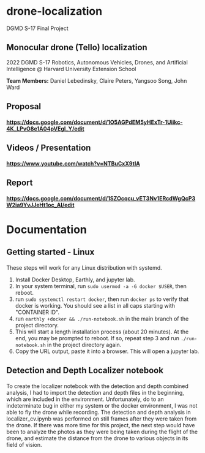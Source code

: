 # drone-localization
DGMD S-17 Final Project
## Monocular drone (Tello) localization
2022 DGMD S-17 Robotics, Autonomous Vehicles, Drones, and Artificial Intelligence @ Harvard University Extension School

**Team Members:** Daniel Lebedinsky, Claire Peters, Yangsoo Song, John Ward


Proposal
---
#### https://docs.google.com/document/d/1O5AGPdEM5yHExTr-1Uiikc-4K_LPvO8e1A04pVEgl_Y/edit

Videos / Presentation
---
#### https://www.youtube.com/watch?v=NTBuCxX9tlA

Report
---
#### https://docs.google.com/document/d/1SZOcqcu_vET3Nv1ERcdWgQcP3W2ia9YvJJeHt1oc_AI/edit

# Documentation

Getting started - Linux
---
####
These steps will work for any Linux distribution with systemd.
1. Install Docker Desktop, Earthly, and jupyter lab.
2. In your system terminal, run `sudo usermod -a -G docker $USER`, then reboot.
3. run `sudo systemctl restart docker`, then run `docker ps` to verify that docker is working. You should see a list in all caps starting with "CONTAINER ID".
4. run `earthly +docker && ./run-notebook.sh` in the main branch of the project directory.
5. This will start a length installation process (about 20 minutes). At the end, you may be prompted to reboot. If so, repeat step 3 and run `./run-notebook.sh` in the project directory again.
6. Copy the URL output, paste it into a browser. This will open a jupyter lab.

Detection and Depth Localizer notebook
---
####
To create the localizer notebook with the detection and depth combined analysis, I had to import the detection and depth files in the beginning, which are included in the environment. Unfortunately, do to an indeterminate bug in either my system or the docker environment, I was not able to fly the drone while recording. The detection and depth analysis in localizer_cv.ipynb was performed on still frames after they were taken from the drone. If there was more time for this project, the next step would have been to analyze the photos as they were being taken during the flight of the drone, and estimate the distance from the drone to various objects in its field of vision. 
